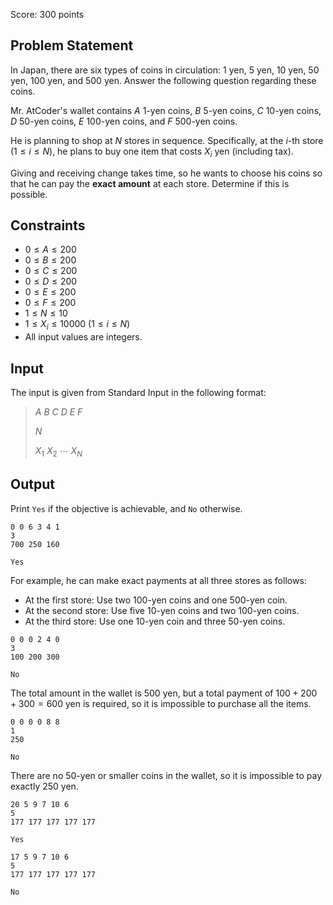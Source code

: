 Score: $300$ points

## Problem Statement

In Japan, there are six types of coins in circulation: $1$ yen, $5$ yen, $10$ yen, $50$ yen, $100$ yen, and $500$ yen. Answer the following question regarding these coins.

Mr. AtCoder's wallet contains $A$ $1$-yen coins, $B$ $5$-yen coins, $C$ $10$-yen coins, $D$ $50$-yen coins, $E$ $100$-yen coins, and $F$ $500$-yen coins.

He is planning to shop at $N$ stores in sequence.
Specifically, at the $i$-th store $(1 \leq i \leq N)$, he plans to buy one item that costs $X_i$ yen (including tax).

Giving and receiving change takes time, so he wants to choose his coins so that he can pay the **exact amount** at each store.
Determine if this is possible.

## Constraints

- $0 \leq A \leq 200$
- $0 \leq B \leq 200$
- $0 \leq C \leq 200$
- $0 \leq D \leq 200$
- $0 \leq E \leq 200$
- $0 \leq F \leq 200$
- $1 \leq N \leq 10$
- $1 \leq X_i \leq 10000 \ (1 \leq i \leq N)$
- All input values are integers.

## Input

The input is given from Standard Input in the following format:

> $A$ $B$ $C$ $D$ $E$ $F$
> 
> $N$
> 
> $X_1$ $X_2$ $\cdots$ $X_N$

## Output

Print `Yes` if the objective is achievable, and `No` otherwise.

```input1
0 0 6 3 4 1
3
700 250 160
```

```output1
Yes
```

For example, he can make exact payments at all three stores as follows:

- At the first store: Use two $100$-yen coins and one $500$-yen coin.
- At the second store: Use five $10$-yen coins and two $100$-yen coins.
- At the third store: Use one $10$-yen coin and three $50$-yen coins.

```input2
0 0 0 2 4 0
3
100 200 300
```

```output2
No
```

The total amount in the wallet is $500$ yen, but a total payment of $100+200+300=600$ yen is required, so it is impossible to purchase all the items.

```input3
0 0 0 0 8 8
1
250
```

```output3
No
```

There are no $50$-yen or smaller coins in the wallet, so it is impossible to pay exactly $250$ yen.

```input4
20 5 9 7 10 6
5
177 177 177 177 177
```

```output4
Yes
```

```input5
17 5 9 7 10 6
5
177 177 177 177 177
```

```output5
No
```